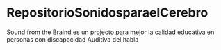 # RepositorioSonidosparaelCerebro
Sound from the Braind es un projecto para mejor la calidad educativa en personas con discapacidad Auditiva del habla
